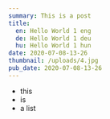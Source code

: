 ```yaml
---
summary: This is a post
title:
  en: Hello World 1 eng
  de: Hello World 1 deu
  hu: Hello World 1 hun
date: 2020-07-08-13-26
thumbnail: /uploads/4.jpg
pub_date: 2020-07-08-13-26
---
```

- this
- is
- a list
